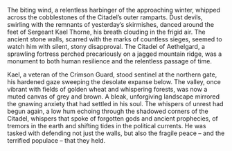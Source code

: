 The biting wind, a relentless harbinger of the approaching winter, whipped across the cobblestones of the Citadel’s outer ramparts.  Dust devils, swirling with the remnants of yesterday’s skirmishes, danced around the feet of Sergeant Kael Thorne, his breath clouding in the frigid air.  The ancient stone walls, scarred with the marks of countless sieges, seemed to watch him with silent, stony disapproval.  The Citadel of Aethelgard, a sprawling fortress perched precariously on a jagged mountain ridge, was a monument to both human resilience and the relentless passage of time.  

Kael, a veteran of the Crimson Guard, stood sentinel at the northern gate, his hardened gaze sweeping the desolate expanse below.  The valley, once vibrant with fields of golden wheat and whispering forests, was now a muted canvas of grey and brown.  A bleak, unforgiving landscape mirrored the gnawing anxiety that had settled in his soul.  The whispers of unrest had begun again, a low hum echoing through the shadowed corners of the Citadel, whispers that spoke of forgotten gods and ancient prophecies, of tremors in the earth and shifting tides in the political currents.  He was tasked with defending not just the walls, but also the fragile peace – and the terrified populace – that they held.
